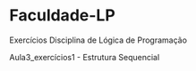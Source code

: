 # Faculdade-LP
 Exercícios Disciplina de Lógica de Programação
 
 Aula3_exercícios1 - Estrutura Sequencial
